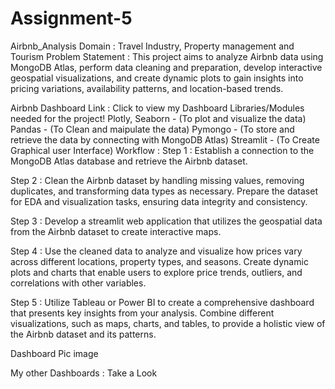 # Assignment-5
Airbnb_Analysis
Domain : Travel Industry, Property management and Tourism
Problem Statement :
This project aims to analyze Airbnb data using MongoDB Atlas, perform data cleaning and preparation, develop interactive geospatial visualizations, and create dynamic plots to gain insights into pricing variations, availability patterns, and location-based trends.

Airbnb Dashboard Link : Click to view my Dashboard
Libraries/Modules needed for the project!
Plotly, Seaborn - (To plot and visualize the data)
Pandas - (To Clean and maipulate the data)
Pymongo - (To store and retrieve the data by connecting with MongoDB Atlas)
Streamlit - (To Create Graphical user Interface)
Workflow :
Step 1 :
Establish a connection to the MongoDB Atlas database and retrieve the Airbnb dataset.

Step 2 :
Clean the Airbnb dataset by handling missing values, removing duplicates, and transforming data types as necessary. Prepare the dataset for EDA and visualization tasks, ensuring data integrity and consistency.

Step 3 :
Develop a streamlit web application that utilizes the geospatial data from the Airbnb dataset to create interactive maps.

Step 4 :
Use the cleaned data to analyze and visualize how prices vary across different locations, property types, and seasons. Create dynamic plots and charts that enable users to explore price trends, outliers, and correlations with other variables.

Step 5 :
Utilize Tableau or Power BI to create a comprehensive dashboard that presents key insights from your analysis. Combine different visualizations, such as maps, charts, and tables, to provide a holistic view of the Airbnb dataset and its patterns.

Dashboard Pic
image

My other Dashboards : Take a Look
